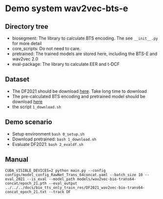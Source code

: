 # Demo system wav2vec-bts-e

## Directory tree
- biosegment: The library to calculate BTS encoding. The see `__init__.py` for more detail
- core_scripts: Do not need to care.
- pretrained: The trained models are stored here, including the BTS-E and wav2vec 2.0
- eval-package: The library to calculate EER and t-DCF

## Dataset
- The DF2021 should be download [here](https://zenodo.org/records/4835108). Take long time to download
- The pre-calculated BTS encoding and pretrained model should be download [here](https://drive.google.com/drive/folders/1uuPaP2c117h6yWvNIyh-91JlMPnTQfxw?usp=drive_link)
- the script `1_download.sh`


## Demo scenario
- Setup environment `bash 0_setup.sh`
- Download pretrained: `bash 1_download.sh`
- Evaluate DF2021: `bash 2_evaldf.sh`
<!-- - Calculate EER: `bash 3_calculate.sh` -->

## Manual

```
CUDA_VISIBLE_DEVICES=2 python main.py --config configs/model_config_RawNet_Trans_64concat.yaml --batch_size 10 --eval_2021 --is_eval --model_path models/wav2vec-bio-trans64-concat/epoch_21.pth --eval_output ../../../docs/bio_tts_only_train_res/DF2021_wav2vec-bio-trans64-concat_epoch_21.txt --track DF
```

